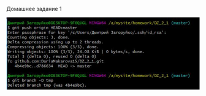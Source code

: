 Домашнее задание 1

![Image alt](https://github.com/DariaMakarova15/DZ_2_1/blob/master/printscreen.JPG)